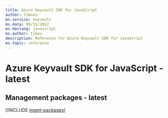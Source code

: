 ```yaml
---
title: Azure Keyvault SDK for JavaScript
author: timovv
ms.service: keyvault
ms.data: 09/21/2022
ms.devlang: javascript
ms.author: timov
description: Reference for Azure Keyvault SDK for JavaScript
ms.topic: reference
---
```

# Azure Keyvault SDK for JavaScript - latest

## Management packages - latest
[!INCLUDE [mgmt-packages](keyvault-mgmt-index.md)]